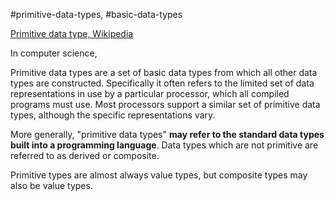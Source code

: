#primitive-data-types, #basic-data-types

[Primitive data type, Wikipedia](https://en.wikipedia.org/wiki/Primitive_data_type)

In computer science, 


Primitive data types are a set of basic data types from which all other data types are constructed. Specifically it often refers to the limited set of data representations in use by a particular processor, which all compiled programs must use. Most processors support a similar set of primitive data types, although the specific representations vary.

More generally, "primitive data types" **may refer to the standard data types built into a programming language**. Data types which are not primitive are referred to as derived or composite.

Primitive types are almost always value types, but composite types may also be value types.

